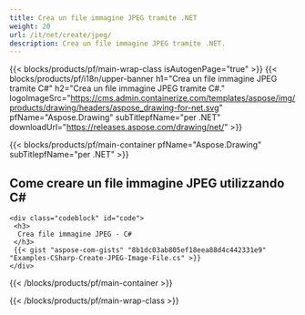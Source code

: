 ```yaml
---
title: Crea un file immagine JPEG tramite .NET
weight: 20
url: /it/net/create/jpeg/
description: Crea un file immagine JPEG tramite .NET.
---
```


{{< blocks/products/pf/main-wrap-class isAutogenPage="true" >}}
{{< blocks/products/pf/i18n/upper-banner h1="Crea un file immagine JPEG tramite C#" h2="Crea un file immagine JPEG tramite C#." logoImageSrc="https://cms.admin.containerize.com/templates/aspose/img/products/drawing/headers/aspose_drawing-for-net.svg" pfName="Aspose.Drawing" subTitlepfName="per .NET" downloadUrl="https://releases.aspose.com/drawing/net/" >}}

{{< blocks/products/pf/main-container pfName="Aspose.Drawing" subTitlepfName="per .NET" >}}

<h2>Come creare un file immagine JPEG utilizzando C#</h2>

    <div class="codeblock" id="code">
     <h3>
      Crea file immagine JPEG - C#
     </h3>
     {{< gist "aspose-com-gists" "8b1dc03ab805ef18eea88d4c442331e9" "Examples-CSharp-Create-JPEG-Image-File.cs" >}}
    </div>

{{< /blocks/products/pf/main-container >}}


{{< /blocks/products/pf/main-wrap-class >}}
